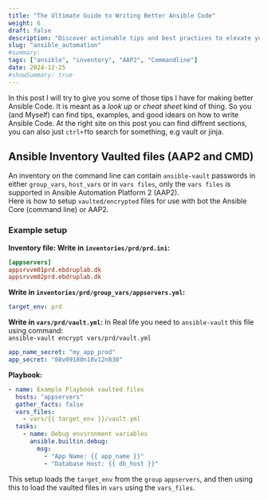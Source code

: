 ```yaml
---
title: "The Ultimate Guide to Writing Better Ansible Code"
weight: 6
draft: false
description: "Discover actionable tips and best practices to elevate your Ansible skills. From managing inventory and securing vaulted secrets to optimizing variables, tags, and Jinja templating, this guide covers everything you need to write cleaner, more efficient, and maintainable Ansible code. Perfect for anyone looking to enhance their playbooks and streamline automation workflows, whether you're using Ansible Core or the Ansible Automation Platform"
slug: "ansible_automation"
#summary:
tags: ["ansible", "inventory", "AAP2", "Commandline"]
date: 2024-12-25
#showSummary: true
---
```


In this post I will try to give you some of those tips I have for making better Ansible Code. It is meant as a *look up* or *cheat sheet* kind of thing. So you (and Myself) can find tips, examples, and good idears on how to write Ansible Code.
At the right site on this post you can find diffrent sections, you can also just `ctrl+f`to search for something, e.g vault or jinja.


## Ansible Inventory Vaulted files (AAP2 and CMD)

An inventory on the command line can contain `ansible-vault` passwords in either `group_vars`, `host_vars` or in `vars files`, only the `vars files` is supported in Ansible Automation Platform 2 (AAP2).  
Here is how to setup `vaulted/encrypted` files for use with bot the Ansible Core (command line) or AAP2.  

### Example setup

**Inventory file: Write in `inventories/prd/prd.ini`:**
```ini
[appservers]
appsrvvm01prd.ebdruplab.dk
appsrvvm02prd.ebdruplab.dk
```

**Write in `inventories/prd/group_vars/appservers.yml`:**
```yaml
target_env: prd
```

**Write in `vars/prd/vault.yml`:**
In Real life you need to `ansible-vault` this file using command:  
`ansible-vault encrypt vars/prd/vault.yml`
```yaml
app_name_secret: "my_app_prod"
app_secret: "08v09180n18v12n830"
```

**Playbook:**
```yaml
- name: Example Playbook vaulted files
  hosts: "appservers"
  gather_facts: false
  vars_files:
    - vars/{{ target_env }}/vault.yml
  tasks:
    - name: Debug environment variables
      ansible.builtin.debug:
        msg:
          - "App Name: {{ app_name }}"
          - "Database Host: {{ db_host }}"
```

This setup loads the `target_env` from the `group` `appservers`, and then using this to load the vaulted files in `vars` using the `vars_files`.


